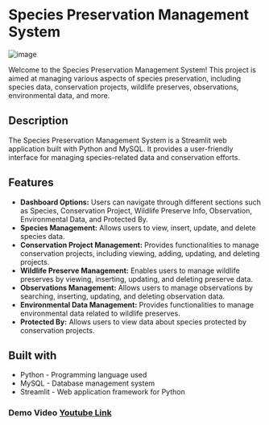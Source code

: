 # Species Preservation Management System

![image](https://github.com/user-attachments/assets/8cce697d-141e-4502-aee6-5aaec8a8ba5f)


Welcome to the Species Preservation Management System! This project is aimed at managing various aspects of species preservation, including species data, conservation projects, wildlife preserves, observations, environmental data, and more.

## Description

The Species Preservation Management System is a Streamlit web application built with Python and MySQL. It provides a user-friendly interface for managing species-related data and conservation efforts.

## Features

- **Dashboard Options:** Users can navigate through different sections such as Species, Conservation Project, Wildlife Preserve Info, Observation, Environmental Data, and Protected By.
- **Species Management:** Allows users to view, insert, update, and delete species data.
- **Conservation Project Management:** Provides functionalities to manage conservation projects, including viewing, adding, updating, and deleting projects.
- **Wildlife Preserve Management:** Enables users to manage wildlife preserves by viewing, inserting, updating, and deleting preserve data.
- **Observations Management:** Allows users to manage observations by searching, inserting, updating, and deleting observation data.
- **Environmental Data Management:** Provides functionalities to manage environmental data related to wildlife preserves.
- **Protected By:** Allows users to view data about species protected by conservation projects.


## Built with
- Python - Programming language used
- MySQL - Database management system
- Streamlit - Web application framework for Python

### Demo Video [Youtube Link ]([https://www.youtube.com/watch?v=yQxuXCIfbu0](https://www.youtube.com/watch?v=_umW077_9z8))




